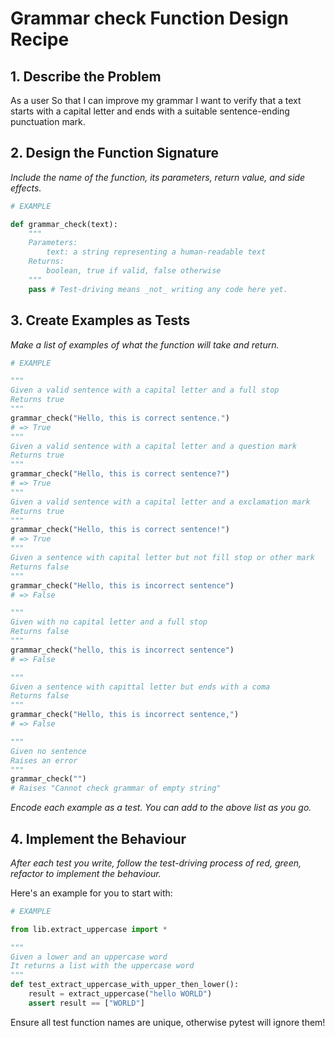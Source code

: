 # Grammar check Function Design Recipe

## 1. Describe the Problem

As a user
So that I can improve my grammar
I want to verify that a text starts with a capital letter and ends with a suitable sentence-ending punctuation mark.

## 2. Design the Function Signature

_Include the name of the function, its parameters, return value, and side effects._

```python
# EXAMPLE

def grammar_check(text):
    """
    Parameters: 
        text: a string representing a human-readable text
    Returns:
        boolean, true if valid, false otherwise
    """
    pass # Test-driving means _not_ writing any code here yet.
```

## 3. Create Examples as Tests

_Make a list of examples of what the function will take and return._

```python
# EXAMPLE

"""
Given a valid sentence with a capital letter and a full stop
Returns true
"""
grammar_check("Hello, this is correct sentence.")
# => True
"""
Given a valid sentence with a capital letter and a question mark
Returns true
"""
grammar_check("Hello, this is correct sentence?")
# => True
"""
Given a valid sentence with a capital letter and a exclamation mark
Returns true
"""
grammar_check("Hello, this is correct sentence!")
# => True
"""
Given a sentence with capital letter but not fill stop or other mark
Returns false 
"""
grammar_check("Hello, this is incorrect sentence")
# => False

"""
Given with no capital letter and a full stop
Returns false
"""
grammar_check("hello, this is incorrect sentence")
# => False

"""
Given a sentence with capittal letter but ends with a coma 
Returns false 
"""
grammar_check("Hello, this is incorrect sentence,")
# => False

"""
Given no sentence 
Raises an error 
"""
grammar_check("")
# Raises "Cannot check grammar of empty string"
```

_Encode each example as a test. You can add to the above list as you go._

## 4. Implement the Behaviour

_After each test you write, follow the test-driving process of red, green, refactor to implement the behaviour._

Here's an example for you to start with:

```python
# EXAMPLE

from lib.extract_uppercase import *

"""
Given a lower and an uppercase word
It returns a list with the uppercase word
"""
def test_extract_uppercase_with_upper_then_lower():
    result = extract_uppercase("hello WORLD")
    assert result == ["WORLD"]

```

Ensure all test function names are unique, otherwise pytest will ignore them!

